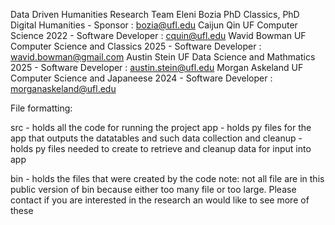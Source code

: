 Data Driven Humanities Research Team 
	Eleni Bozia PhD Classics, PhD Digital Humanities - Sponsor : bozia@ufl.edu 
	Caijun Qin UF Computer Science 2022 - Software Developer : cquin@ufl.edu
	Wavid Bowman UF Computer Science and Classics 2025 - Software Developer : wavid.bowman@gmail.com
	Austin Stein UF Data Science and Mathmatics 2025 - Software Developer : austin.stein@ufl.edu
	Morgan Askeland UF Computer Science and Japaneese 2024 - Software Developer : morganaskeland@ufl.edu

File formatting:

src - holds all the code for running the project
	app - holds py files for the app that outputs the datatables and such
	data collection and cleanup - holds py files needed to create to retrieve and cleanup data for input into app
	
bin - holds the files that were created by the code 
	note: not all file are in this public version of bin because either too many file or too large. Please contact if you are interested in the 		research an would like to see more of these 
